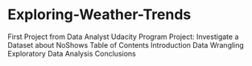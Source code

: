 # Exploring-Weather-Trends
First Project from Data Analyst Udacity Program
Project: Investigate a Dataset about NoShows
Table of Contents
Introduction
Data Wrangling
Exploratory Data Analysis
Conclusions
